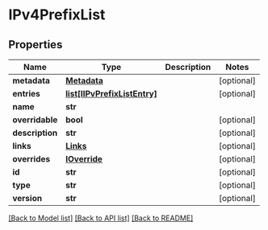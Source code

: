 # IPv4PrefixList

## Properties
Name | Type | Description | Notes
------------ | ------------- | ------------- | -------------
**metadata** | [**Metadata**](Metadata.md) |  | [optional] 
**entries** | [**list[IIPvPrefixListEntry]**](IIPvPrefixListEntry.md) |  | [optional] 
**name** | **str** |  | 
**overridable** | **bool** |  | [optional] 
**description** | **str** |  | [optional] 
**links** | [**Links**](Links.md) |  | [optional] 
**overrides** | [**IOverride**](IOverride.md) |  | [optional] 
**id** | **str** |  | [optional] 
**type** | **str** |  | [optional] 
**version** | **str** |  | [optional] 

[[Back to Model list]](../README.md#documentation-for-models) [[Back to API list]](../README.md#documentation-for-api-endpoints) [[Back to README]](../README.md)



